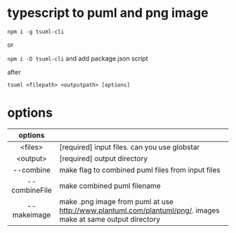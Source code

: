 # typescript to puml and png image

`npm i -g tsuml-cli`

or

`npm i -D tsuml-cli` and add package.json script

after

`tsuml <filepath> <outputpath> [options]`

# options 
|options||
|:---:|:---|
|&lt;files&gt;|[required] input files. can you use globstar| 
|&lt;output&gt;|[required] output directory|
|--combine|make flag to combined puml files from input files|
|--combineFile|make combined puml filename| 
|--makeimage|make .png image from puml at use http://www.plantuml.com/plantuml/png/. images make at same output directory|

